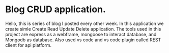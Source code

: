 # Blog CRUD application. 

Hello, this is series of blog I posted every other week. In this application we create simle Create Read Update Delete application. The tools used in this project are express as a webframe, mongoose to interact database, and Mongodb as database. Also used vs code and vs code plugin called REST client for api platform.   
